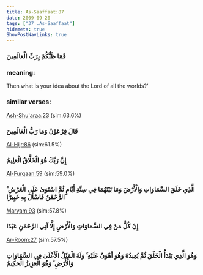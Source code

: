 ```yaml
---
title: As-Saaffaat:87
date: 2009-09-20
tags: ["37 .As-Saaffaat"]
hidemeta: true 
ShowPostNavLinks: true 
---
```

### فَمَا ظَنُّكُمْ بِرَبِّ الْعَالَمِينَ
### meaning: 
Then what is your idea about the Lord of all the worlds?’
### similar verses: 

[Ash-Shu'araa:23](/26/23) (sim:63.6%)

### قَالَ فِرْعَوْنُ وَمَا رَبُّ الْعَالَمِينَ

[Al-Hijr:86](/15/86) (sim:61.5%)

### إِنَّ رَبَّكَ هُوَ الْخَلَّاقُ الْعَلِيمُ

[Al-Furqaan:59](/25/59) (sim:59.0%)

### الَّذِي خَلَقَ السَّمَاوَاتِ وَالْأَرْضَ وَمَا بَيْنَهُمَا فِي سِتَّةِ أَيَّامٍ ثُمَّ اسْتَوَىٰ عَلَى الْعَرْشِ ۚ الرَّحْمَٰنُ فَاسْأَلْ بِهِ خَبِيرًا

[Maryam:93](/19/93) (sim:57.8%)

### إِنْ كُلُّ مَنْ فِي السَّمَاوَاتِ وَالْأَرْضِ إِلَّا آتِي الرَّحْمَٰنِ عَبْدًا

[Ar-Room:27](/30/27) (sim:57.5%)

### وَهُوَ الَّذِي يَبْدَأُ الْخَلْقَ ثُمَّ يُعِيدُهُ وَهُوَ أَهْوَنُ عَلَيْهِ ۚ وَلَهُ الْمَثَلُ الْأَعْلَىٰ فِي السَّمَاوَاتِ وَالْأَرْضِ ۚ وَهُوَ الْعَزِيزُ الْحَكِيمُ
